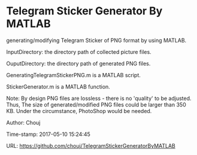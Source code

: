 # Telegram Sticker Generator By MATLAB

generating/modifying Telegram Sticker of PNG format by using MATLAB.
 
   InputDirectory: the directory path of collected picture files. 
   
   OuputDirectory: the directory path of generated PNG files. 

   GeneratingTelegramStickerPNG.m is a MATLAB script.
   
   StickerGenerator.m is a MATLAB function.

   Note: By design PNG files are lossless - there is no 'quality' to be 
   adjusted. Thus, The size of generated/modified PNG files could be 
   larger than 350 KB. Under the circumstance, PhotoShop would be needed.

   Author:      Chouj
   
   Time-stamp:  2017-05-10 15:24:45
   
   URL:         https://github.com/chouj/TelegramStickerGeneratorByMATLAB
